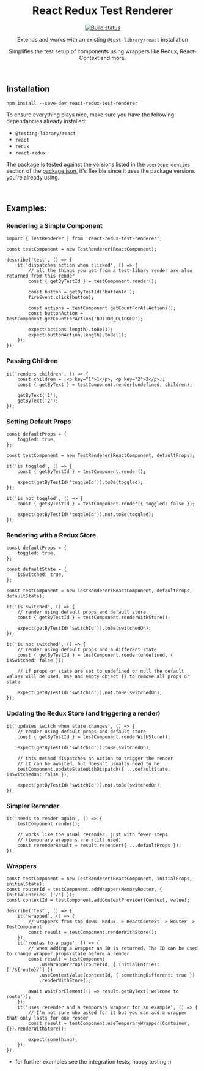 <div align="center">
<h1>React Redux Test Renderer</h1>

[![Build status](https://badge.buildkite.com/6e35b17cae34535762b1a77b9dd64d24b53e84ed1fd9005ef1.svg?branch=master)](https://buildkite.com/tedshaughnessy/react-redux-test-renderer)

Extends and works with an existing `@test-library/react` installation

Simplifies the test setup of components using wrappers like Redux, React-Context and more.

<br>
</div>

## Installation

```
npm install --save-dev react-redux-test-renderer
```

To ensure everything plays nice, make sure you have the following dependancies already installed:

-   `@testing-library/react`
-   `react`
-   `redux`
-   `react-redux`

The package is tested against the versions listed in the `peerDependencies` section of the [package.json](package.json), it's flexible since it uses the package versions you're already using.

<br>

## Examples:

### Rendering a Simple Component

```tsx
import { TestRenderer } from 'react-redux-test-renderer';

const testComponent = new TestRenderer(ReactComponent);

describe('test', () => {
    it('dispatches action when clicked', () => {
        // all the things you get from a test-libary render are also returned from this render
        const { getByTestId } = testComponent.render();

        const button = getByTestId('buttonId');
        fireEvent.click(button);

        const actions = testComponent.getCountForAllActions();
        const buttonAction = testComponent.getCountForAction('BUTTON_CLICKED');

        expect(actions.length).toBe(1);
        expect(buttonAction.length).toBe(1);
    });
});
```

### Passing Children

```tsx
it('renders children', () => {
    const children = [<p key="1">1</p>, <p key="2">2</p>];
    const { getByText } = testComponent.render(undefined, children);

    getByText('1');
    getByText('2');
});
```

### Setting Default Props

```tsx
const defaultProps = {
    toggled: true,
};

const testComponent = new TestRenderer(ReactComponent, defaultProps);

it('is toggled', () => {
    const { getByTestId } = testComponent.render();

    expect(getByTestId('toggleId')).toBe(toggled);
});

it('is not toggled', () => {
    const { getByTestId } = testComponent.render({ toggled: false });

    expect(getByTestId('toggleId')).not.toBe(toggled);
});
```

### Rendering with a Redux Store

```tsx
const defaultProps = {
    toggled: true,
};

const defaultState = {
    isSwitched: true,
};

const testComponent = new TestRenderer(ReactComponent, defaultProps, defaultState);

it('is switched', () => {
    // render using default props and default store
    const { getByTestId } = testComponent.renderWithStore();

    expect(getByTestId('switchId')).toBe(switchedOn);
});

it('is not switched', () => {
    // render using default props and a different state
    const { getByTestId } = testComponent.render(undefined, { isSwitched: false });

    // if props or state are set to undefined or null the default values will be used. Use and empty object {} to remove all props or state

    expect(getByTestId('switchId')).not.toBe(switchedOn);
});
```

### Updating the Redux Store (and triggering a render)

```tsx
it('updates switch when state changes', () => {
    // render using default props and default store
    const { getByTestId } = testComponent.renderWithStore();

    expect(getByTestId('switchId')).toBe(switchedOn);

    // this method dispatches an Action to trigger the render
    // it can be awaited, but doesn't usually need to be
    testComponent.updateStateWithDispatch({ ...defaultState, isSwitchedOn: false });

    expect(getByTestId('switchId')).not.toBe(switchedOn);
});
```

### Simpler Rerender

```tsx
it('needs to render again', () => {
    testComponent.render();

    // works like the usual rerender, just with fewer steps
    // (temporary wrappers are still used)
    const rerenderResult = result.rerender({ ...defaultProps });
});
```

### Wrappers

```tsx
const testComponent = new TestRenderer(ReactComponent, initialProps, initialState);
const routerId = testComponent.addWrapper(MemoryRouter, { initialEntries: ['/'] });
const contextId = testComponent.addContextProvider(Context, value);

describe('test', () => {
    it('wrapped', () => {
        // wrappers from top down: Redux -> ReactContext -> Router -> TestComponent
        const result = testComponent.renderWithStore();
    });
    it('routes to a page', () => {
        // when adding a wrapper an ID is returned. The ID can be used to change wrapper props/state before a render
        const result = testComponent
            .useWrapperProps(routerId, { initialEntries: [`/${route}/`] })
            .useContextValue(contextId, { somethingDifferent: true })
            .renderWithStore();

        await waitForElement(() => result.getByText('welcome to route'));
    });
    it('uses rerender and a temporary wrapper for an example', () => {
        // I'm not sure who asked for it but you can add a wrapper that only lasts for one render
        const result = testComponent.useTemporaryWrapper(Container, {}).renderWithStore();

        expect(something);
    });
});
```

-   for further examples see the integration tests, happy testing :)

